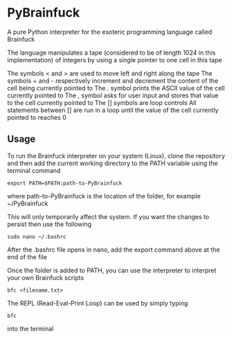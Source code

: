 # PyBrainfuck
A pure Python interpreter for the esoteric programming language called Brainfuck

The language manipulates a tape (considered to be of length 1024 in this implementation) of integers by using a single pointer 
to one cell in this tape

The symbols < and > are used to move left and right along the tape
The symbols + and - respectively increment and decrement the content of the cell being currently pointed to
The . symbol prints the ASCII value of the cell currently pointed to
The , symbol asks for user input and stores that value to the cell currently pointed to
The [] symbols are loop controls
All statements between [] are run in a loop until the value of the cell currently pointed to reaches 0

## Usage

To run the Brainfuck interpreter on your system (Linux), clone the repository and then add the current working directory to
the PATH variable using the terminal command 
```
export PATH=$PATH:path-to-PyBrainfuck
```
where path-to-PyBrainfuck is the location of the folder, for example ~/PyBrainfuck

This will only temporarily affect the system. If you want the changes to persist then use the following

```
sudo nano ~/.bashrc
```
After the .bashrc file opens in nano, add the export command above at the end of the file

Once the folder is added to PATH, you can use the interpreter to interpret your own Brainfuck scripts

```
bfc <filename.txt>
```

The REPL (Read-Eval-Print Loop) can be used by simply typing 

```
bfc
```
into the terminal

